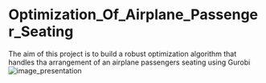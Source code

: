 # Optimization_Of_Airplane_Passenger_Seating
The aim of this project is to build a robust optimization algorithm that handles tha arrangement of an airplane passengers seating using Gurobi
![image_presentation](assets/image_presentation.png)
